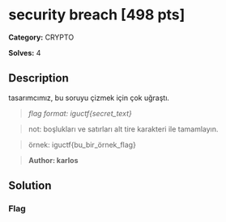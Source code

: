 # security breach [498 pts]

**Category:** CRYPTO

**Solves:** 4

## Description
tasarımcımız, bu soruyu çizmek için çok uğraştı. 

>*flag format: iguctf{secret_text}*

>not: boşlukları ve satırları alt tire karakteri ile tamamlayın.

>örnek: iguctf{bu_bir_örnek_flag}

>**Author: karlos**

## Solution

### Flag

